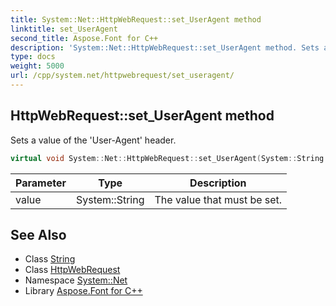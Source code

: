 ```yaml
---
title: System::Net::HttpWebRequest::set_UserAgent method
linktitle: set_UserAgent
second_title: Aspose.Font for C++
description: 'System::Net::HttpWebRequest::set_UserAgent method. Sets a value of the ''User-Agent'' header in C++.'
type: docs
weight: 5000
url: /cpp/system.net/httpwebrequest/set_useragent/
---
```

## HttpWebRequest::set_UserAgent method


Sets a value of the 'User-Agent' header.

```cpp
virtual void System::Net::HttpWebRequest::set_UserAgent(System::String value)
```


| Parameter | Type | Description |
| --- | --- | --- |
| value | System::String | The value that must be set. |

## See Also

* Class [String](../../../system/string/)
* Class [HttpWebRequest](../)
* Namespace [System::Net](../../)
* Library [Aspose.Font for C++](../../../)
